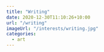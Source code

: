 ```yaml
---
title: "Writing"
date: 2020-12-30T11:10:26+10:00
url: "/writing"
imageUrl: "/interests/writing.jpg"
categories:
  - art
---
```

